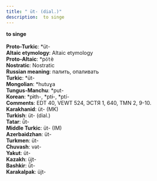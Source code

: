 ```yaml
---
title: " üt- (dial.)"
description:  to singe
---
```

<strong> to singe</strong><br><br>
<strong>Proto-Turkic</strong>:  *üt-<br>
<strong>Altaic etymology</strong>:  Altaic etymology<br>
<strong> Proto-Altaic</strong>:  *p`ŏ̀t`è<br>
<strong>Nostratic</strong>:  Nostratic<br>
<strong>Russian meaning</strong>:  палить, опаливать<br>
<strong>Turkic</strong>:  *üt-<br>
<strong>Mongolian</strong>:  *hutuɣa<br>
<strong>Tungus-Manchu</strong>:  *put-<br>
<strong>Korean</strong>:  *pɨ̀th-, *ptɨ́-, *ptí-<br>
<strong>Comments</strong>:  EDT 40, VEWT 524, ЭСТЯ 1, 640, TMN 2, 9-10.<br>
<strong>Karakhanid</strong>:  üt- (MK)<br>
<strong>Turkish</strong>:  üt- (dial.)<br>
<strong>Tatar</strong>:  ü̆t-<br>
<strong>Middle Turkic</strong>:  üt- (IM)<br>
<strong>Azerbaidzhan</strong>:  üt-<br>
<strong>Turkmen</strong>:  üt-<br>
<strong>Chuvash</strong>:  vǝt-<br>
<strong>Yakut</strong>:  üt-<br>
<strong>Kazakh</strong>:  üjt-<br>
<strong>Bashkir</strong>:  ü̆t-<br>
<strong>Karakalpak</strong>:  üjt-<br>


